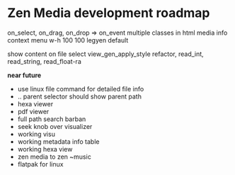 # Zen Media development roadmap

on_select, on_drag, on_drop => on_event
multiple classes in html
media info
context menu
w-h 100 100 legyen default


show content on file select
view_gen_apply_style refactor, read_int, read_string, read_float-ra


**near future**

- use linux file command for detailed file info
- .. parent selector should show parent path
- hexa viewer
- pdf viewer
- full path search barban
- seek knob over visualizer
- working visu
- working metadata info table
- working hexa view
- zen media to zen ~music
- flatpak for linux